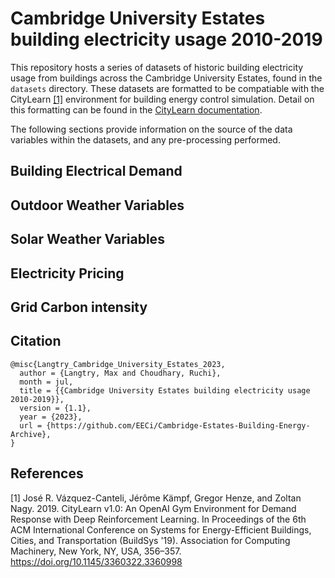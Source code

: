 # Cambridge University Estates building electricity usage 2010-2019

This repository hosts a series of datasets of historic building electricity usage from buildings across the Cambridge University Estates, found in the `datasets` directory. These datasets are formatted to be compatiable with the CityLearn [[1]](#1) environment for building energy control simulation. Detail on this formatting can be found in the [CityLearn documentation](https://www.citylearn.net/overview/dataset.html).

The following sections provide information on the source of the data variables within the datasets, and any pre-processing performed.

## Building Electrical Demand

## Outdoor Weather Variables

## Solar Weather Variables

## Electricity Pricing

## Grid Carbon intensity

## Citation

```
@misc{Langtry_Cambridge_University_Estates_2023,
  author = {Langtry, Max and Choudhary, Ruchi},
  month = jul,
  title = {{Cambridge University Estates building electricity usage 2010-2019}},
  version = {1.1},
  year = {2023},
  url = {https://github.com/EECi/Cambridge-Estates-Building-Energy-Archive},
}
```

## References
<a id="1">[1]</a>
José R. Vázquez-Canteli, Jérôme Kämpf, Gregor Henze, and Zoltan Nagy. 2019. CityLearn v1.0: An OpenAI Gym Environment for Demand Response with Deep Reinforcement Learning. In Proceedings of the 6th ACM International Conference on Systems for Energy-Efficient Buildings, Cities, and Transportation (BuildSys '19). Association for Computing Machinery, New York, NY, USA, 356–357. https://doi.org/10.1145/3360322.3360998
